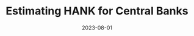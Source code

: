 ---
title: "Estimating HANK for Central Banks"
collection: publications
category: manuscripts
permalink: /publication/2024-02-17-paper-title-number-4
excerpt:
date: 2023-08-01
venue: 'FRB of New York Staff Report'
citation: 'Sushant Acharya, William Chen, Marco Del Negro, Keshav Dogra, <strong>Aidan Gleich</strong>, Shlok Goyal, Ethan Matlin, Donggyu Lee, Reca Sarfati, Sikata Sengupta. <em>FRB of New York Staff Report (2024)</em>.'
---